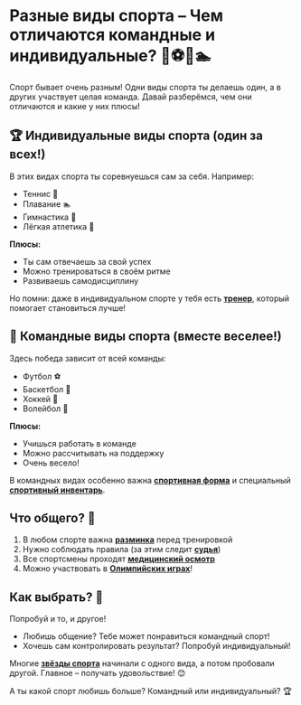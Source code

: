 # Разные виды спорта – Чем отличаются командные и индивидуальные? 🏀⚽🎾🏊

Спорт бывает очень разным! Одни виды спорта ты делаешь один, а в других участвует целая команда. Давай разберёмся, чем они отличаются и какие у них плюсы!

## 🏆 Индивидуальные виды спорта (один за всех!)

В этих видах спорта ты соревнуешься сам за себя. Например:
- Теннис 🎾
- Плавание 🏊
- Гимнастика 🤸
- Лёгкая атлетика 🏃

**Плюсы:**
- Ты сам отвечаешь за свой успех
- Можно тренироваться в своём ритме
- Развиваешь самодисциплину

Но помни: даже в индивидуальном спорте у тебя есть **[тренер](тренер.md)**, который помогает становиться лучше!

## 👫 Командные виды спорта (вместе веселее!)

Здесь победа зависит от всей команды:
- Футбол ⚽
- Баскетбол 🏀
- Хоккей 🏒
- Волейбол 🏐

**Плюсы:**
- Учишься работать в команде
- Можно рассчитывать на поддержку
- Очень весело!

В командных видах особенно важна **[спортивная форма](спортивная_форма.md)** и специальный **[спортивный инвентарь](спортивный_инвентарь.md)**.

## Что общего? 🤔

1. В любом спорте важна **[разминка](разминка.md)** перед тренировкой
2. Нужно соблюдать правила (за этим следит **[судья](судья.md)**)
3. Все спортсмены проходят **[медицинский осмотр](медицинский_осмотр.md)**
4. Можно участвовать в **[Олимпийских играх](олимпийские_игры.md)**!

## Как выбрать? 🤷

Попробуй и то, и другое! 
- Любишь общение? Тебе может понравиться командный спорт!
- Хочешь сам контролировать результат? Попробуй индивидуальный!

Многие **[звёзды спорта](звёзды_спорта.md)** начинали с одного вида, а потом пробовали другой. Главное – получать удовольствие! 😊

А ты какой спорт любишь больше? Командный или индивидуальный? 🏆